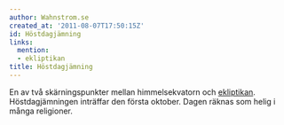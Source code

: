 ```yaml
---
author: Wahnstrom.se
created_at: '2011-08-07T17:50:15Z'
id: Höstdagjämning
links:
  mention:
  - ekliptikan
title: Höstdagjämning
---
```


En av två skärningspunkter mellan himmelsekvatorn och [ekliptikan]. Höstdagjäm­ningen inträffar den
första oktober. Dagen räknas som helig i många religioner.

  [ekliptikan]: ekliptikan